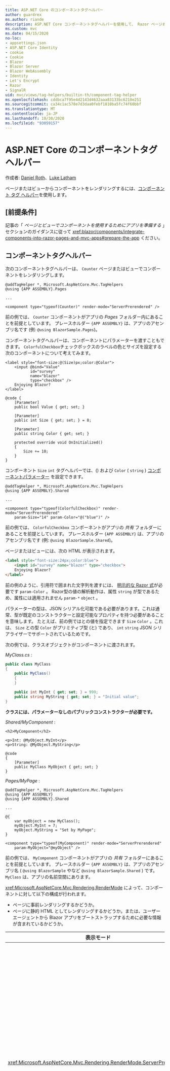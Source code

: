 ```yaml
---
title: ASP.NET Core のコンポーネントタグヘルパー
author: guardrex
ms.author: riande
description: ASP.NET Core コンポーネントタグヘルパーを使用して、 Razor ページおよびビューでコンポーネントを表示する方法について説明します。
ms.custom: mvc
ms.date: 04/15/2020
no-loc:
- appsettings.json
- ASP.NET Core Identity
- cookie
- Cookie
- Blazor
- Blazor Server
- Blazor WebAssembly
- Identity
- Let's Encrypt
- Razor
- SignalR
uid: mvc/views/tag-helpers/builtin-th/component-tag-helper
ms.openlocfilehash: cddbca7f95e4d2143d4632aaa83133bc6210e251
ms.sourcegitcommit: ca34c1ac578e7d3daa0febf1810ba5fc74f60bbf
ms.translationtype: MT
ms.contentlocale: ja-JP
ms.lasthandoff: 10/30/2020
ms.locfileid: "93059157"
---
```

# <a name="component-tag-helper-in-aspnet-core"></a>ASP.NET Core のコンポーネントタグヘルパー

作成者: [Daniel Roth](https://github.com/danroth27)、[Luke Latham](https://github.com/guardrex)

ページまたはビューからコンポーネントをレンダリングするには、[コンポーネント タグ ヘルパー](xref:Microsoft.AspNetCore.Mvc.TagHelpers.ComponentTagHelper)を使用します。

## <a name="prerequisites"></a>[前提条件]

記事の「 *ページとビューでコンポーネントを使用するためにアプリを準備する* 」セクションのガイダンスに従って <xref:blazor/components/integrate-components-into-razor-pages-and-mvc-apps#prepare-the-app> ください。

## <a name="component-tag-helper"></a>コンポーネントタグヘルパー

次のコンポーネントタグヘルパーは、 `Counter` ページまたはビューでコンポーネントをレンダリングします。

```cshtml
@addTagHelper *, Microsoft.AspNetCore.Mvc.TagHelpers
@using {APP ASSEMBLY}.Pages

...

<component type="typeof(Counter)" render-mode="ServerPrerendered" />
```

前の例では、 `Counter` コンポーネントがアプリの *Pages* フォルダー内にあることを前提としています。 プレースホルダー `{APP ASSEMBLY}` は、アプリのアセンブリ名です (例: `@using BlazorSample.Pages`)。

コンポーネントタグヘルパーは、コンポーネントにパラメーターを渡すこともできます。 `ColorfulCheckbox`チェックボックスのラベルの色とサイズを設定する次のコンポーネントについて考えてみます。

```razor
<label style="font-size:@(Size)px;color:@Color">
    <input @bind="Value"
           id="survey" 
           name="blazor" 
           type="checkbox" />
    Enjoying Blazor?
</label>

@code {
    [Parameter]
    public bool Value { get; set; }

    [Parameter]
    public int Size { get; set; } = 8;

    [Parameter]
    public string Color { get; set; }

    protected override void OnInitialized()
    {
        Size += 10;
    }
}
```

コンポーネント `Size` `int` タグヘルパーでは、() および `Color` ( `string` ) [コンポーネントパラメーター](xref:blazor/components/index#component-parameters) を設定できます。

```cshtml
@addTagHelper *, Microsoft.AspNetCore.Mvc.TagHelpers
@using {APP ASSEMBLY}.Shared

...

<component type="typeof(ColorfulCheckbox)" render-mode="ServerPrerendered" 
    param-Size="14" param-Color="@("blue")" />
```

前の例では、 `ColorfulCheckbox` コンポーネントがアプリの *共有* フォルダーにあることを前提としています。 プレースホルダー `{APP ASSEMBLY}` は、アプリのアセンブリ名です (例: `@using BlazorSample.Shared`)。

ページまたはビューには、次の HTML が表示されます。

```html
<label style="font-size:24px;color:blue">
    <input id="survey" name="blazor" type="checkbox">
    Enjoying Blazor?
</label>
```

前の例のように、引用符で囲まれた文字列を渡すには、 [明示的な Razor 式](xref:mvc/views/razor#explicit-razor-expressions)が必要です `param-Color` 。 Razor型の値の解析動作は、属性 `string` が型であるため、属性には適用されません `param-*` `object` 。

パラメーターの型は、JSON シリアル化可能である必要があります。これは通常、型が既定のコンストラクターと設定可能なプロパティを持つ必要があることを意味します。 たとえば、前の例ではとの値を指定できます `Size` `Color` 。これは、 `Size` との型 `Color` がプリミティブ型 (と) であり、 `int` `string` JSON シリアライザーでサポートされているためです。

次の例では、クラスオブジェクトがコンポーネントに渡されます。

*MyClass.cs* :

```csharp
public class MyClass
{
    public MyClass()
    {
    }

    public int MyInt { get; set; } = 999;
    public string MyString { get; set; } = "Initial value";
}
```

**クラスには、パラメーターなしのパブリックコンストラクターが必要です。**

*Shared/MyComponent* :

```razor
<h2>MyComponent</h2>

<p>Int: @MyObject.MyInt</p>
<p>String: @MyObject.MyString</p>

@code
{
    [Parameter]
    public MyClass MyObject { get; set; }
}
```

*Pages/MyPage* :

```cshtml
@addTagHelper *, Microsoft.AspNetCore.Mvc.TagHelpers
@using {APP ASSEMBLY}
@using {APP ASSEMBLY}.Shared

...

@{
    var myObject = new MyClass();
    myObject.MyInt = 7;
    myObject.MyString = "Set by MyPage";
}

<component type="typeof(MyComponent)" render-mode="ServerPrerendered" 
    param-MyObject="@myObject" />
```

前の例では、 `MyComponent` コンポーネントがアプリの *共有* フォルダーにあることを前提としています。 プレースホルダー `{APP ASSEMBLY}` は、アプリのアセンブリ名 ( `@using BlazorSample` やなど `@using BlazorSample.Shared` ) です。 `MyClass` は、アプリの名前空間にあります。

<xref:Microsoft.AspNetCore.Mvc.Rendering.RenderMode> によって、コンポーネントに対して以下の構成が行われます。

* ページに事前レンダリングするかどうか。
* ページに静的 HTML としてレンダリングするかどうか。または、ユーザー エージェントから Blazor アプリをブートストラップするために必要な情報が含まれているかどうか。

| 表示モード | 説明 |
| ----------- | ----------- |
| <xref:Microsoft.AspNetCore.Mvc.Rendering.RenderMode.ServerPrerendered> | コンポーネントを静的 HTML にレンダリングし、Blazor Server アプリのマーカーを含めます。 このマーカーは、ユーザー エージェントの起動時に Blazor アプリをブートストラップするために使用されます。 |
| <xref:Microsoft.AspNetCore.Mvc.Rendering.RenderMode.Server> | Blazor Server アプリのマーカーをレンダリングします。 コンポーネントからの出力は含められません。 このマーカーは、ユーザー エージェントの起動時に Blazor アプリをブートストラップするために使用されます。 |
| <xref:Microsoft.AspNetCore.Mvc.Rendering.RenderMode.Static> | コンポーネントを静的 HTML にレンダリングします。 |

ページとビューはコンポーネントを使用できますが、逆の場合は真実ではありません。 コンポーネントでは、ビューおよびページ固有の機能 (部分ビューやセクションなど) を使用できません。 コンポーネントの部分ビューのロジックを使用するには、部分ビューのロジックをコンポーネントにします。

静的 HTML ページからのサーバー コンポーネントのレンダリングは、サポートされていません。

## <a name="additional-resources"></a>その他のリソース

* <xref:Microsoft.AspNetCore.Mvc.TagHelpers.ComponentTagHelper>
* <xref:mvc/views/tag-helpers/intro>
* <xref:blazor/components/index>
